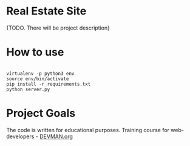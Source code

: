 # Real Estate Site

{TODO. There will be project description}

# How to use

``` #!bash

virtualenv -p python3 env
source env/bin/activate
pip install -r requirements.txt
python server.py
```

# Project Goals

The code is written for educational purposes. Training course for web-developers - [DEVMAN.org](https://devman.org)
